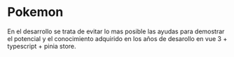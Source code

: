 # Pokemon

En el desarrollo se trata de evitar lo mas posible las ayudas para demostrar el potencial y el conocimiento adquirido en los años de desarollo en vue 3 + typescript + pinia store.
